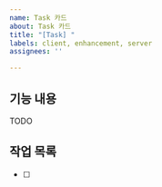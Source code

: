 ```yaml
---
name: Task 카드
about: Task 카드
title: "[Task] "
labels: client, enhancement, server
assignees: ''

---
```


## 기능 내용
TODO

## 작업 목록
- [ ]
